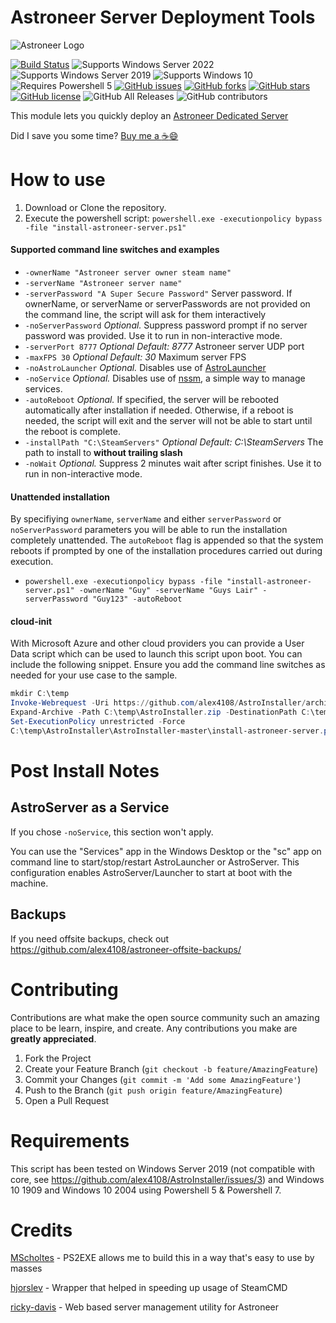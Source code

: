 # Astroneer Server Deployment Tools

![Astroneer Logo](https://astroneer.space/presskit/astroneer/images/header.png)


[![Build Status](https://travis-ci.com/alex4108/AstroInstaller.svg?branch=master)](https://travis-ci.com/alex4108/AstroInstaller)
![Supports Windows Server 2022](https://img.shields.io/badge/Windows-Server%202022-brightgreen)
![Supports Windows Server 2019](https://img.shields.io/badge/Windows-Server%202019-brightgreen)
![Supports Windows 10](https://img.shields.io/badge/Windows-10-brightgreen)
![Requires Powershell 5](https://img.shields.io/badge/Powershell-5+-green)
[![GitHub issues](https://img.shields.io/github/issues/alex4108/AstroInstaller)](https://github.com/alex4108/AstroInstaller/issues)
[![GitHub forks](https://img.shields.io/github/forks/alex4108/AstroInstaller)](https://github.com/alex4108/AstroInstaller/network)
[![GitHub stars](https://img.shields.io/github/stars/alex4108/AstroInstaller)](https://github.com/alex4108/AstroInstaller/stargazers)
[![GitHub license](https://img.shields.io/github/license/alex4108/AstroInstaller)](https://github.com/alex4108/AstroInstaller/blob/master/LICENSE)
![GitHub All Releases](https://img.shields.io/github/downloads/alex4108/AstroInstaller/total)
![GitHub contributors](https://img.shields.io/github/contributors/alex4108/AstroInstaller)

This module lets you quickly deploy an [Astroneer Dedicated Server](https://blog.astroneer.space/p/astroneer-dedicated-server-details/)

Did I save you some time?  [Buy me a :coffee::smile:](https://venmo.com/alex-schittko)

# How to use

1. Download or Clone the repository.
1. Execute the powershell script: `powershell.exe -executionpolicy bypass -file "install-astroneer-server.ps1"`

#### Supported command line switches and examples

* `-ownerName "Astroneer server owner steam name"`
* `-serverName "Astroneer server name"`
* `-serverPassword "A Super Secure Password"` Server password. If ownerName, or serverName or serverPasswords are not provided on the command line, the script will ask for them interactively
* `-noServerPassword` _Optional._ Suppress password prompt if no server password was provided. Use it to run in non-interactive mode.
* `-serverPort 8777` _Optional_ _Default: 8777_ Astroneer server UDP port
* `-maxFPS 30` _Optional_ _Default: 30_ Maximum server FPS
* `-noAstroLauncher` _Optional._ Disables use of [AstroLauncher](https://www.github.com/ricky-davis/AstroLauncher)
* `-noService` _Optional._ Disables use of [nssm](https://nssm.cc), a simple way to manage services.
* `-autoReboot` _Optional._  If specified, the server will be rebooted automatically after installation if needed.  Otherwise, if a reboot is needed, the script will exit and the server will not be able to start until the reboot is complete.
* `-installPath "C:\SteamServers"` _Optional_ _Default: C:\SteamServers_ The path to install to **without trailing slash**
* `-noWait` _Optional._ Suppress 2 minutes wait after script finishes. Use it to run in non-interactive mode.

#### Unattended installation

By specifiying `ownerName`, `serverName` and either `serverPassword` or `noServerPassword` parameters you will be able to run the installation completely unattended.  The `autoReboot` flag is appended so that the system reboots if prompted by one of the installation procedures carried out during execution.

* `powershell.exe -executionpolicy bypass -file "install-astroneer-server.ps1" -ownerName "Guy" -serverName "Guys Lair" -serverPassword "Guy123" -autoReboot`

#### cloud-init

With Microsoft Azure and other cloud providers you can provide a User Data script which can be used to launch this script upon boot.  You can include the following snippet.  Ensure you add the command line switches as needed for your use case to the sample.

```powershell
mkdir C:\temp
Invoke-Webrequest -Uri https://github.com/alex4108/AstroInstaller/archive/refs/heads/master.zip -OutFile C:\temp\AstroInstaller.zip
Expand-Archive -Path C:\temp\AstroInstaller.zip -DestinationPath C:\temp\AstroInstaller\
Set-ExecutionPolicy unrestricted -Force
C:\temp\AstroInstaller\AstroInstaller-master\install-astroneer-server.ps1 SWITCHES HERE
```

# Post Install Notes

## AstroServer as a Service

If you chose `-noService`, this section won't apply.

You can use the "Services" app in the Windows Desktop or the "sc" app on command line to start/stop/restart AstroLauncher or AstroServer.  This configuration enables AstroServer/Launcher to start at boot with the machine.

## Backups

If you need offsite backups, check out https://github.com/alex4108/astroneer-offsite-backups/

# Contributing

Contributions are what make the open source community such an amazing place to be learn, inspire, and create. Any contributions you make are **greatly appreciated**.

1. Fork the Project
2. Create your Feature Branch (`git checkout -b feature/AmazingFeature`)
3. Commit your Changes (`git commit -m 'Add some AmazingFeature'`)
4. Push to the Branch (`git push origin feature/AmazingFeature`)
5. Open a Pull Request

# Requirements

This script has been tested on Windows Server 2019 (not compatible with core, see https://github.com/alex4108/AstroInstaller/issues/3) and Windows 10 1909 and Windows 10 2004 using Powershell 5 & Powershell 7.

# Credits

[MScholtes](https://github.com/MScholtes/PS2EXE) - PS2EXE allows me to build this in a way that's easy to use by masses

[hjorslev](https://github.com/hjorslev/SteamPS) - Wrapper that helped in speeding up usage of SteamCMD

[ricky-davis](https://www.github.com/ricky-davis/AstroLauncher) - Web based server management utility for Astroneer
